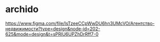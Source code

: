 # archido

https://www.figma.com/file/lsTzeeCCpWwDU6hn3UMcVO/Агентство-недвижимости?type=design&node-id=202-625&mode=design&t=sPRlU6UPZhDrRff7-0
